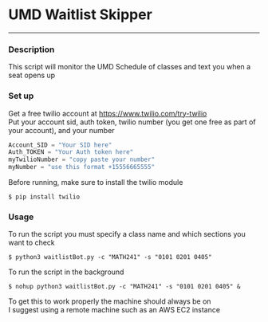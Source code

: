 # UMD Waitlist Skipper
--------------------
### Description
This script will monitor the UMD Schedule of classes and text you when a seat opens up

### Set up 
Get a free twilio account at https://www.twilio.com/try-twilio<br />
Put your account sid, auth token, twilio number (you get one free as part of your account), and your number
```Python
Account_SID = "Your SID here"
Auth_TOKEN = "Your Auth token here"
myTwilioNumber = "copy paste your number"
myNumber = "use this format +15556665555"
```
Before running, make sure to install the twilio module
```
$ pip install twilio
```

### Usage

To run the script you must specify a class name and which sections you want to check

```
$ python3 waitlistBot.py -c "MATH241" -s "0101 0201 0405"
```

To run the script in the background
```
$ nohup python3 waitlistBot.py -c "MATH241" -s "0101 0201 0405" &
```
To get this to work properly the machine should always be on <br>
I suggest using a remote machine such as an AWS EC2 instance